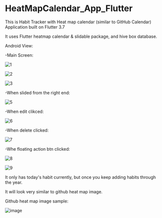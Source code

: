 # HeatMapCalendar_App_Flutter

This is Habit Tracker with Heat map calendar (similar to GitHub Calendar) Application built on Flutter 3.7

It uses Flutter heatmap calendar & slidable package, and hive box database.

Android View:

-Main Screen:

![1](https://user-images.githubusercontent.com/98497929/223953257-b92a1d39-5b7a-43f5-9fb7-5f95f38afa0d.PNG)

![2](https://user-images.githubusercontent.com/98497929/223953258-b05cc914-a75c-4116-8e6e-537514c62ae0.PNG)

![3](https://user-images.githubusercontent.com/98497929/223953269-a7ffe11d-3c70-4c3d-8203-37839d66e9df.PNG)

-When slided from the right end:

![5](https://user-images.githubusercontent.com/98497929/223953354-5ef8ce02-04d0-4cbf-99b6-9c639e6370a7.PNG)

-When edit clikced:

![6](https://user-images.githubusercontent.com/98497929/223953436-92f2f2b0-9dee-4d43-8dff-1d43cacd0300.PNG)

-When delete clicked:

![7](https://user-images.githubusercontent.com/98497929/223953580-f44520e3-ea02-4dad-939f-e0a1747fa0b9.PNG)

-Whe floating action btn clicked:

![8](https://user-images.githubusercontent.com/98497929/223953643-5cd58644-61b6-49cf-8512-0e51c2d5c221.PNG)

![9](https://user-images.githubusercontent.com/98497929/223953661-ab04664d-990c-479a-91b1-ea0984e65f56.PNG)

It only has today's habit currently, but once you keep adding habits through the year.

It will look very similar to github heat map image.

Github heat map image sample:

![image](https://user-images.githubusercontent.com/98497929/223954215-ba26df5d-56bb-44ec-831c-549a5cdb418a.png)



